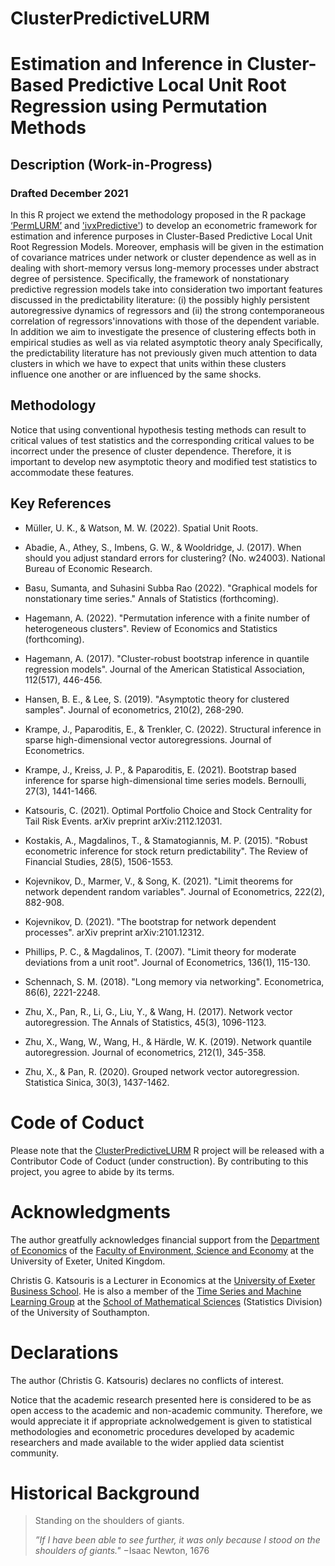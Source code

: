 # ClusterPredictiveLURM

# Estimation and Inference in Cluster-Based Predictive Local Unit Root Regression using Permutation Methods

## Description (Work-in-Progress)

### Drafted December 2021

In this R project we extend the methodology proposed in the R package [‘PermLURM’](https://github.com/christiskatsouris/PermLURM) and ['ivxPredictive'](https://github.com/christiskatsouris/ivxPredictive)) to develop an econometric framework for estimation and inference purposes in Cluster-Based Predictive Local Unit Root Regression Models. Moreover, emphasis will be given in the estimation of covariance matrices under network or cluster dependence as well as in dealing with short-memory versus long-memory processes under abstract degree of persistence. Specifically, the framework of nonstationary predictive regression models take into consideration two important features discussed in the predictability literature: (i) the possibly highly persistent autoregressive dynamics of regressors and (ii) the strong contemporaneous correlation of regressors'innovations with those of the dependent variable. In addition we aim to investigate the presence of clustering effects both in empirical studies as well as via related asymptotic theory analy Specifically, the predictability literature has not previously given much attention to data clusters in which we have to expect that units within these clusters influence one another or are influenced by the same shocks.  

## Methodology

Notice that using conventional hypothesis testing methods can result to critical values of test statistics and the corresponding critical values to be incorrect under the presence of cluster dependence. Therefore, it is important to develop new asymptotic theory and modified test statistics to accommodate these features. 

## Key References

- Müller, U. K., & Watson, M. W. (2022). Spatial Unit Roots.

- Abadie, A., Athey, S., Imbens, G. W., & Wooldridge, J. (2017). When should you adjust standard errors for clustering? (No. w24003). National Bureau of Economic Research.

- Basu, Sumanta, and Suhasini Subba Rao (2022). "Graphical models for nonstationary time series." Annals of Statistics (forthcoming).

- Hagemann, A. (2022). "Permutation inference with a finite number of heterogeneous clusters". Review of Economics and Statistics (forthcoming).  
 
- Hagemann, A. (2017). "Cluster-robust bootstrap inference in quantile regression models". Journal of the American Statistical Association, 112(517), 446-456.

- Hansen, B. E., & Lee, S. (2019). "Asymptotic theory for clustered samples". Journal of econometrics, 210(2), 268-290.

- Krampe, J., Paparoditis, E., & Trenkler, C. (2022). Structural inference in sparse high-dimensional vector autoregressions. Journal of Econometrics.

- Krampe, J., Kreiss, J. P., & Paparoditis, E. (2021). Bootstrap based inference for sparse high-dimensional time series models. Bernoulli, 27(3), 1441-1466.

- Katsouris, C. (2021). Optimal Portfolio Choice and Stock Centrality for Tail Risk Events. arXiv preprint arXiv:2112.12031.

-  Kostakis, A., Magdalinos, T., & Stamatogiannis, M. P. (2015). "Robust econometric inference for stock return predictability". The Review of Financial Studies, 28(5), 1506-1553.
 
- Kojevnikov, D., Marmer, V., & Song, K. (2021). "Limit theorems for network dependent random variables". Journal of Econometrics, 222(2), 882-908.

- Kojevnikov, D. (2021). "The bootstrap for network dependent processes". arXiv preprint arXiv:2101.12312.

- Phillips, P. C., & Magdalinos, T. (2007). "Limit theory for moderate deviations from a unit root". Journal of Econometrics, 136(1), 115-130.

- Schennach, S. M. (2018). "Long memory via networking". Econometrica, 86(6), 2221-2248.

- Zhu, X., Pan, R., Li, G., Liu, Y., & Wang, H. (2017). Network vector autoregression. The Annals of Statistics, 45(3), 1096-1123.

- Zhu, X., Wang, W., Wang, H., & Härdle, W. K. (2019). Network quantile autoregression. Journal of econometrics, 212(1), 345-358.

- Zhu, X., & Pan, R. (2020). Grouped network vector autoregression. Statistica Sinica, 30(3), 1437-1462.


# Code of Coduct

Please note that the [ClusterPredictiveLURM](https://github.com/christiskatsouris/ClusterPredictiveLURM) R project will be released with a Contributor Code of Coduct (under construction). By contributing to this project, you agree to abide by its terms.

# Acknowledgments

The author greatfully acknowledges financial support from the [Department of Economics](http://business-school.exeter.ac.uk/about/departments/economics/) of the [Faculty of Environment, Science and Economy](https://www.exeter.ac.uk/departments/ese/) at the University of Exeter, United Kingdom. 

Christis G. Katsouris is a Lecturer in Economics at the [University of Exeter Business School](http://business-school.exeter.ac.uk/). He is also a member of the [Time Series and Machine Learning Group](https://www.personal.soton.ac.uk/cz1y20/Reading_Group/mlts-group-2022.html) at the [School of Mathematical Sciences](https://www.southampton.ac.uk/about/faculties-schools-departments/school-of-mathematical-sciences) (Statistics Division) of the University of Southampton. 

# Declarations

The author (Christis G. Katsouris) declares no conflicts of interest.

Notice that the academic research presented here is considered to be as open access to the academic and non-academic community. Therefore, we would appreciate it if appropriate acknolwedgement is given to statistical methodologies and econometric procedures developed by academic researchers and made available to the wider applied data scientist community.   

# Historical Background

> Standing on the shoulders of giants.
> 
> $\textit{''If I have been able to see further, it was only because I stood on the shoulders of giants."}$
> $- \text{Isaac Newton, 1676}$ 
